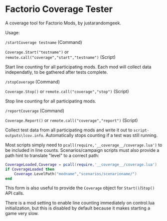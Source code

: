 # Factorio Coverage Tester

A coverage tool for Factorio Mods, by justarandomgeek.

Usage:

`/startCoverage testname` (Command)

`Coverage.Start("testname")` or `remote.call("coverage","start","testname")` (Script)

Start line counting for all participating mods. Each mod will collect data independatly, to be gathered after tests complete.


`/stopCoverage` (Command)

`Coverage.Stop()` or `remote.call("coverage","stop")` (Script)

Stop line counting for all participating mods.


`/reportCoverage` (Command)

`Coverage.Report()` or `remote.call("coverage","report")` (Script)

Collect test data from all participating mods and write it out to `script-outputs\lcov.info`. Automatically stops counting if a test was still running.


Most scripts simply need to `pcall(require,'__coverage__/coverage.lua')` to be included in line counts. Scenarios/campaign scripts must also provide a path hint to translate "level" to a correct path:
```lua
CoverageLoaded,Coverage = pcall(require,'__coverage__/coverage.lua')
if CoverageLoaded then
    Coverage.LevelPath("modname","scenarios/scenarioname/")
end
```
This form is also useful to provide the `Coverage` object for `Start()`/`Stop()` API calls.


There is a mod setting to enable line counting immediately on control.lua initialization, but this is disabled by default because it makes starting a game very slow.

